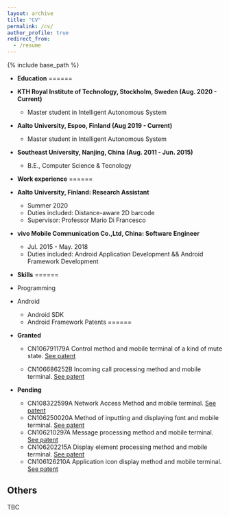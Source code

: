 ```yaml
---
layout: archive
title: "CV"
permalink: /cv/
author_profile: true
redirect_from:
  - /resume
---
```


{% include base_path %}

* **Education**
======
 * **KTH Royal Institute of Technology, Stockholm, Sweden (Aug. 2020 - Current)**
	* Master student in Intelligent Autonomous System
	
* **Aalto University, Espoo, Finland (Aug 2019 - Current)**
	* Master student in Intelligent Autonomous System

*  **Southeast University, Nanjing, China (Aug. 2011 - Jun. 2015)**
	* B.E., Computer Science & Tecnology
  
* **Work experience**
======
* **Aalto University, Finland: Research Assistant**
  * Summer 2020
  * Duties included: Distance-aware 2D barcode
  * Supervisor: Professor Mario Di Francesco

* **vivo Mobile Communication Co.,Ltd, China: Software Engineer**
  * Jul. 2015 - May. 2018
  * Duties included: Android Application Development && Android Framework Development
  
* **Skills**
======
* Programming
* Android
  * Android SDK
  * Android Framework
Patents
======

* **Granted**
	* CN106791179A Control method and mobile terminal of a kind of mute state. [See patent](https://worldwide.espacenet.com/patent/search/family/058944602/publication/CN106791179A?q=CN106791179A&called_by=epo.org)
  	
	* CN106686252B Incoming call processing method and mobile terminal. [See patent](https://worldwide.espacenet.com/patent/search/family/058861401/publication/CN106686252A?q=CN106686252B&called_by=epo.org)
  
* **Pending**
	*  CN108322599A Network Access Method and mobile terminal. [See patent](https://worldwide.espacenet.com/patent/search/family/062887370/publication/CN108322599A?q=CN108322599A&called_by=epo.org)
	*  CN106250020A Method of inputting and displaying font and mobile terminal. [See patent](https://worldwide.espacenet.com/patent/search/family/057605775/publication/CN106250020A?q=CN106250020A&called_by=epo.org)
	*  CN106210297A Message processing method and mobile terminal. [See patent](https://worldwide.espacenet.com/patent/search/family/057464995/publication/CN106210297A?q=CN106210297A&called_by=epo.org)
	*  CN106202215A Display element processing method and mobile terminal. [See patent](https://worldwide.espacenet.com/patent/search/family/057461724/publication/CN106202215A?q=CN106202215A&called_by=epo.org)
	*  CN106126210A Application icon display method and mobile terminal. [See patent](https://worldwide.espacenet.com/patent/search/family/057470678/publication/CN106126210A?q=CN106126210A&called_by=epo.org)
  
Others
------
TBC
